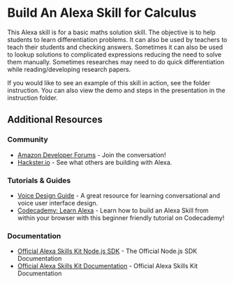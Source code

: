 # Build An Alexa Skill for Calculus

This Alexa skill is for a basic maths solution skill. The objective is to help students to learn differentiation problems. It can also be used by teachers to teach their students and checking answers. Sometimes it can also be used to lookup solutions to complicated expressions reducing the need to solve them manually. Sometimes researches may need to do quick differentiation while reading/developing research papers. 

If you would like to see an example of this skill in action, see the folder instruction. You can also view the demo  and steps in the presentation in the instruction folder.



## Additional Resources

### Community
* [Amazon Developer Forums](https://forums.developer.amazon.com/spaces/165/index.html) - Join the conversation!
* [Hackster.io](https://www.hackster.io/amazon-alexa) - See what others are building with Alexa.

### Tutorials & Guides
* [Voice Design Guide](https://developer.amazon.com/designing-for-voice/) - A great resource for learning conversational and voice user interface design.
* [Codecademy: Learn Alexa](https://www.codecademy.com/learn/learn-alexa) - Learn how to build an Alexa Skill from within your browser with this beginner friendly tutorial on Codecademy!

### Documentation
* [Official Alexa Skills Kit Node.js SDK](https://www.npmjs.com/package/ask-sdk) - The Official Node.js SDK Documentation
*  [Official Alexa Skills Kit Documentation](https://developer.amazon.com/docs/ask-overviews/build-skills-with-the-alexa-skills-kit.html) - Official Alexa Skills Kit Documentation
